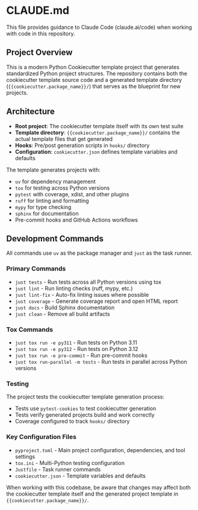 # CLAUDE.md

This file provides guidance to Claude Code (claude.ai/code) when working with code in this repository.

## Project Overview

This is a modern Python Cookiecutter template project that generates standardized Python project structures. The repository contains both the cookiecutter template source code and a generated template directory (`{{cookiecutter.package_name}}/`) that serves as the blueprint for new projects.

## Architecture

- **Root project**: The cookiecutter template itself with its own test suite
- **Template directory**: `{{cookiecutter.package_name}}/` contains the actual template files that get generated
- **Hooks**: Pre/post generation scripts in `hooks/` directory
- **Configuration**: `cookiecutter.json` defines template variables and defaults

The template generates projects with:
- `uv` for dependency management
- `tox` for testing across Python versions
- `pytest` with coverage, xdist, and other plugins
- `ruff` for linting and formatting
- `mypy` for type checking
- `sphinx` for documentation
- Pre-commit hooks and GitHub Actions workflows

## Development Commands

All commands use `uv` as the package manager and `just` as the task runner.

### Primary Commands
- `just tests` - Run tests across all Python versions using tox
- `just lint` - Run linting checks (ruff, mypy, etc.)
- `just lint-fix` - Auto-fix linting issues where possible
- `just coverage` - Generate coverage report and open HTML report
- `just docs` - Build Sphinx documentation
- `just clean` - Remove all build artifacts

### Tox Commands
- `just tox run -e py311` - Run tests on Python 3.11
- `just tox run -e py312` - Run tests on Python 3.12
- `just tox run -e pre-commit` - Run pre-commit hooks
- `just tox run-parallel -m tests` - Run tests in parallel across Python versions

### Testing
The project tests the cookiecutter template generation process:
- Tests use `pytest-cookies` to test cookiecutter generation
- Tests verify generated projects build and work correctly
- Coverage configured to track `hooks/` directory

### Key Configuration Files
- `pyproject.toml` - Main project configuration, dependencies, and tool settings
- `tox.ini` - Multi-Python testing configuration
- `Justfile` - Task runner commands
- `cookiecutter.json` - Template variables and defaults

When working with this codebase, be aware that changes may affect both the cookiecutter template itself and the generated project template in `{{cookiecutter.package_name}}/`.
